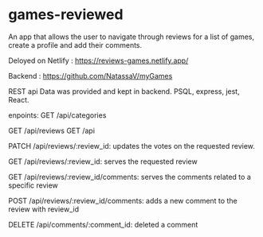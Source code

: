 # games-reviewed

An app that allows the user to navigate through reviews for a list of games, create a profile and add their comments.

Deloyed on Netlify : https://reviews-games.netlify.app/

Backend : https://github.com/NatassaV/myGames

REST api
Data was provided and kept in backend. 
PSQL, express, jest, React.

enpoints: 
GET /api/categories

GET /api/reviews
GET /api

PATCH /api/reviews/:review_id:
    updates the votes on the requested review.

GET /api/reviews/:review_id:
   serves the requested review
 
GET /api/reviews/:review_id/comments:
    serves the comments related to a specific review

POST /api/reviews/:review_id/comments:
    adds a new comment to the review with review_id

DELETE /api/comments/:comment_id:
    deleted a comment
